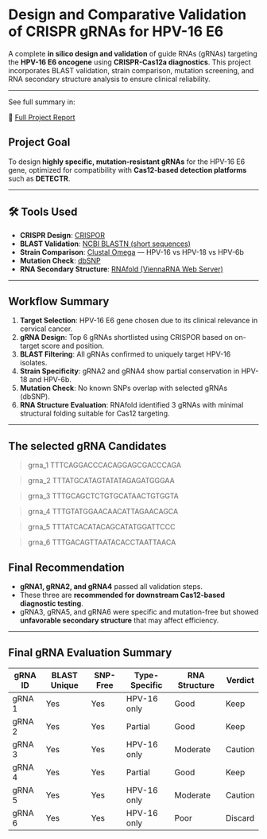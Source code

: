 #  Design and Comparative Validation of CRISPR gRNAs for HPV-16 E6

A complete **in silico design and validation** of guide RNAs (gRNAs) targeting the **HPV-16 E6 oncogene** using **CRISPR-Cas12a diagnostics**. This project incorporates BLAST validation, strain comparison, mutation screening, and RNA secondary structure analysis to ensure clinical reliability.

---
See full summary in:

📄 [Full Project Report](https://github.com/AbhishiktaPradhan-code/Design-and-Comparative-Validation-of-CRISPR-gRNAs-for-HPV-16-E6/blob/main/Project_Report.pdf)



##  Project Goal

To design **highly specific, mutation-resistant gRNAs** for the HPV-16 E6 gene, optimized for compatibility with **Cas12-based detection platforms** such as **DETECTR**.

---

## 🛠 Tools Used

- **CRISPR Design**: [CRISPOR](https://crispor.gi.ucsc.edu/)
- **BLAST Validation**: [NCBI BLASTN (short sequences)](https://blast.ncbi.nlm.nih.gov/Blast.cgi)
- **Strain Comparison**: [Clustal Omega](https://www.ebi.ac.uk/Tools/msa/clustalo/) — HPV-16 vs HPV-18 vs HPV-6b
- **Mutation Check**: [dbSNP](https://www.ncbi.nlm.nih.gov/snp/)
- **RNA Secondary Structure**: [RNAfold (ViennaRNA Web Server)](http://rna.tbi.univie.ac.at/cgi-bin/RNAWebSuite/RNAfold.cgi)

---

##  Workflow Summary

1. **Target Selection**: HPV-16 E6 gene chosen due to its clinical relevance in cervical cancer.
2. **gRNA Design**: Top 6 gRNAs shortlisted using CRISPOR based on on-target score and position.
3. **BLAST Filtering**: All gRNAs confirmed to uniquely target HPV-16 isolates.
4. **Strain Specificity**: gRNA2 and gRNA4 show partial conservation in HPV-18 and HPV-6b.
5. **Mutation Check**: No known SNPs overlap with selected gRNAs (dbSNP).
6. **RNA Structure Evaluation**: RNAfold identified 3 gRNAs with minimal structural folding suitable for Cas12 targeting.

---
##  The selected gRNA Candidates 

>grna_1 TTTCAGGACCCACAGGAGCGACCCAGA
     
>grna_2 TTTATGCATAGTATATAGAGATGGGAA    

>grna_3 TTTGCAGCTCTGTGCATAACTGTGGTA    

>grna_4 TTTGTATGGAACAACATTAGAACAGCA

>grna_5 TTTATCACATACAGCATATGGATTCCC

>grna_6 TTTGACAGTTAATACACCTAATTAACA

##  Final Recommendation

- **gRNA1, gRNA2, and gRNA4** passed all validation steps.
- These three are **recommended for downstream Cas12-based diagnostic testing**.
- gRNA3, gRNA5, and gRNA6 were specific and mutation-free but showed **unfavorable secondary structure** that may affect efficiency.

---

##  Final gRNA Evaluation Summary

| gRNA ID | BLAST Unique | SNP-Free | Type-Specific | RNA Structure | Verdict             |
|---------|---------------|-----------|----------------|----------------|---------------------|
| gRNA 1  | Yes           | Yes       | HPV-16 only    | Good           | Keep                |
| gRNA 2  | Yes           | Yes       | Partial        | Good           | Keep                |
| gRNA 3  | Yes           | Yes       | HPV-16 only    | Moderate       | Caution             |
| gRNA 4  | Yes           | Yes       | Partial        | Good           | Keep                |
| gRNA 5  | Yes           | Yes       | HPV-16 only    | Moderate       | Caution             |
| gRNA 6  | Yes           | Yes       | HPV-16 only    | Poor           | Discard             |




